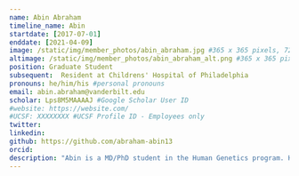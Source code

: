 ```yaml
---
name: Abin Abraham
timeline_name: Abin
startdate: [2017-07-01]
enddate: [2021-04-09]
image: /static/img/member_photos/abin_abraham.jpg #365 x 365 pixels, 72 dpi
altimage: /static/img/member_photos/abin_abraham_alt.png #365 x 365 pixels, 72 dpi
position: Graduate Student
subsequent:  Resident at Childrens' Hospital of Philadelphia
pronouns: he/him/his #personal pronouns
email: abin.abraham@vanderbilt.edu
scholar: Lps8M5MAAAAJ #Google Scholar User ID
#website: https://website.com/
#UCSF: XXXXXXXX #UCSF Profile ID - Employees only
twitter:
linkedin:
github: https://github.com/abraham-abin13
orcid:
description: "Abin is a MD/PhD student in the Human Genetics program. He graduated from the University of Michigan with a B.S.E in Biomedical Engineering."
---
```

